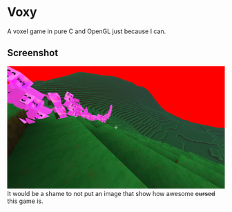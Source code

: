 # Voxy
A voxel game in pure C and OpenGL just because I can.

## Screenshot
![Awesome screenshot](cursed.png)
It would be a shame to not put an image that show how awesome ~~cursed~~ this
game is.
